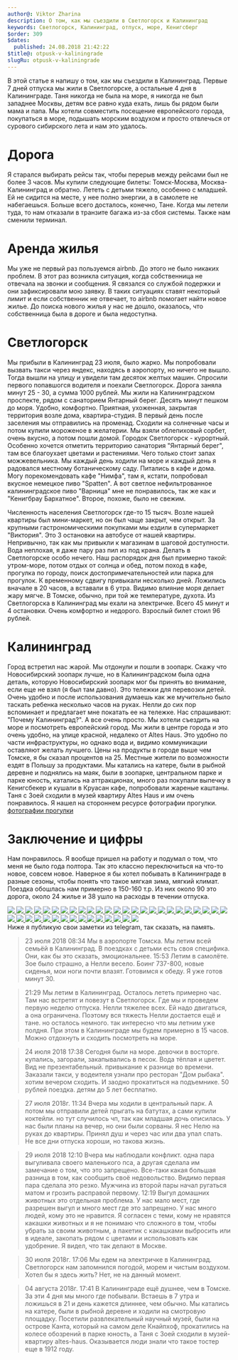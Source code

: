 ```yaml
---
author@: Viktor Zharina
description: О том, как мы съездили в Светлогорск и Калининград
keywords: Светлогорск, Калининград, отпуск, море, Кенигсберг
$order: 309
$dates:
  published: 24.08.2018 21:42:22
$title@: otpusk-v-kaliningrade
slugRu: otpusk-v-kaliningrade
---
```


В этой статье я напишу о том,
как мы съездили в Калининград. Первые 7 дней отпуска мы жили в
Светлогорске, а остальные 4 дня в Калининграде. Таня никогда не была на море, я никогда
не был западнее Москвы, детям все равно куда ехать, лишь бы рядом были
мама и папа. Мы хотели совместить посещение европейского города,
покупаться в море, подышать морским воздухом и просто отвлечься от
сурового сибирского лета и нам это удалось.

# Дорога

Я старался выбирать рейсы так, чтобы перерыв между рейсами был
не более 3 часов. Мы купили следующие билеты: Томск-Москва,
Москва-Калининград и обратно. Лететь с детьми тяжело, особенно с младшей.
Eй не сидится на месте, у нее полно энергии, а в самолете
не набегаешься. Больше всего досталось, конечно, Тане. Когда мы
летели туда, то нам отказали в транзите багажа из-за сбоя системы. Также
нам сменили терминал.

# Аренда жилья

Мы уже не первый раз пользуемся airbnb. До этого не было
никаких проблем. В этот раз возникла ситуация, когда собственница не
отвечала на звонки и сообщения. Я связался со службой подержки и они
зафиксировали мою заявку. В таких ситуациях ставят некоторый лимит и если
собственник не отвечает, то airbnb помогает найти новое жилье. До поиска
нового жилья у нас не дошло, оказалось, что собственница была в дороге и
была недоступна.

# Светлогорск

Мы прибыли в Калининград 23 июля, было жарко. Мы
попробовали вызвать такси через яндекс, находясь в аэропорту, но ничего не вышло. Тогда вышли
на улицу и увидели там десяток желтых машин. Спросили первого попавшогся
водителя и поехали Светлогорск. Дорога заняла минут 25 - 30, а сумма 1000 рублей. Мы жили на
Калининградском проспекте, рядом с санаторием Янтарный берег. Десять
минут пешком до моря. Удобно, комфортно. Приятная, ухоженная, закрытая
территория возле дома, квартира-студия. В первый день после заселения мы
отправились на променад. Сходили на солнечные часы и потом
купили мороженое в желатерии. Мы взяли облепиховый сорбет, очень вкусно,
а потом пошли домой. Городок Светлогорск - курортный.
Особенно хочется отметить территорию санатория "Янтарный берег", там
все благоухает цветами и растениями. Чего только
стоит запах можжевельника. Мы каждый день ходили на море и каждый день я радовался местному ботаническому саду.
Питались в кафе и дома. Могу порекомендовать кафе "Нимфа", там я, кстати, попробовал вкусное немецкое
пиво "Spatten". А вот светлое нефильтрованное калининградское пиво "Варница" мне не понравилось, так же как
и "Кенигбрау Бархатное". Второе, похоже, было не свежим.

Численность населения Светлогорск где-то 15 тысяч. Возле
нашей квартиры был мини-маркет, но он был чаще закрыт, чем открыт. За
крупными гастрономическими покупками мы ездили в супермаркет "Виктория".
Это 3 остановки на автобусе от нашей квартиры. Непривычно, так как мы привыкли к магазинам
в шаговой доступности. Вода неплохая, я даже пару раз пил из под крана.
Делать в Светлогорске особо нечего. Наш распорядок
дня был примерно такой: утром-море, потом отдых от солнца и обед, потом
поход в кафе, прогулка по городу, поиск достопримечательностей или парка для прогулок.
К временному сдвигу привыкали несколько дней. Ложились вначале в 20
часов, а вставали в 6 утра. Видимо влияние моря делает жару мягче. В Томске, обычно, при той же температуре, духота.
Из Светлогорска в Калининград мы ехали на электричке. Всего 45 минут и 4 остановки. Очень
комфортно и недорого. Взрослый билет стоил 96 рублей.

# Калининград

Город встретил нас жарой. Мы отдонули и пошли в
зоопарк. Скажу что Новосибирский зоопарк лучше, но в Калининградском была
одна деталь, которую Новосибирский зоопарк мог бы принять во внимание,
если еще не взял (я был там давно). Это тележки для перевозки детей.
Очень удобно и после использования думаешь как же мучительно было таскать
ребенка несколько часов на руках. Нелли до сих пор вспоминает и
предлагает мне покатать ее на тележке. Нас спрашивают: "Почему
Калининград?". А все очень просто. Мы хотели съездить на море и
посмотреть европейский город. Мы жили в центре города и это очень удобно,
на улице красной, недалеко от Altes Haus. Это удобно по части
инфраструктуры, но однако вода и, видимо коммуникации оставляют желать
лучшего. Цены на продукты в городе выше чем Томске, я бы сказал процентов
на 25. Местные жители по возможности ездят в Польшу за продуктами. Мы
катались на катере, были в рыбной деревне и поднялись на маяк, были в
зоопарке, центральном парке и парке юность, катались на аттракционах,
много раз покупали выпечку в Кенигсбекер и кушали в Круасан кафе,
попробовали жареные каштаны. Таня с Зоей сходили в музей квартиру Altes
Haus и им очень понравилось.
Я нашел на стороннем ресурсе фотографии прогулки.
<a href="//trunov-dmitry.livejournal.com/669714.html" title="фотографии прогулки">
фотографии прогулки
</a>

# Заключение и цифры

Нам понравилось. Я вообще пришел на работу и подумал
о том, что меня не было года полтора. Так это классно переключиться на
что-то новое, совсем новое. Наверное я бы хотел побывать в Калининграде в
разные сезоны, чтобы понять что такое мягкая зима, мягкий климат. Поездка
обошлась нам примерно в 150-160 т.р. Из них около 90 это дорога, около 24
жилье и 38 ушло на расходы в течении отпуска.

<div id="lightgallery" class="lightgallery">
  
<a href=/static/images/kaliningrad/orig/IMG_20180722_200439.jpg data-responsive="/static/images/kaliningrad/thumbs/IMG_20180722_200439.jpg 800, /static/images/kaliningrad/orig/IMG_20180722_200439.jpg 1600">
  <img src=/static/images/kaliningrad/thumb/IMG_20180722_200439.jpg />
</a> 
<a href=/static/images/kaliningrad/orig/IMG_20180723_125256.jpg data-responsive="/static/images/kaliningrad/thumb/IMG_20180723_125256.jpg 800, /static/images/kaliningrad/orig/IMG_20180723_125256.jpg 1600">
  <img src=/static/images/kaliningrad/thumb/IMG_20180723_125256.jpg />
</a> 
<a href=/static/images/kaliningrad/orig/IMG_20180723_182422.jpg data-responsive="/static/images/kaliningrad/thumb/IMG_20180723_182422.jpg 800, /static/images/kaliningrad/orig/IMG_20180723_182422.jpg 1600">
  <img src=/static/images/kaliningrad/thumb/IMG_20180723_182422.jpg />
</a> 
<a href=/static/images/kaliningrad/orig/IMG_20180723_182441.jpg data-responsive="/static/images/kaliningrad/thumb/IMG_20180723_182441.jpg 800, /static/images/kaliningrad/orig/IMG_20180723_182441.jpg 1600">
  <img src=/static/images/kaliningrad/thumb/IMG_20180723_182441.jpg />
</a> 
<a href=/static/images/kaliningrad/orig/IMG_20180723_182608.jpg data-responsive="/static/images/kaliningrad/thumb/IMG_20180723_182608.jpg 800, /static/images/kaliningrad/orig/IMG_20180723_182608.jpg 1600">
  <img src=/static/images/kaliningrad/thumb/IMG_20180723_182608.jpg />
</a> 
<a href=/static/images/kaliningrad/orig/IMG_20180723_182659.jpg data-responsive="/static/images/kaliningrad/thumb/IMG_20180723_182659.jpg 800, /static/images/kaliningrad/orig/IMG_20180723_182659.jpg 1600">
  <img src=/static/images/kaliningrad/thumb/IMG_20180723_182659.jpg />
</a> 
<a href=/static/images/kaliningrad/orig/IMG_20180723_182848.jpg data-responsive="/static/images/kaliningrad/thumb/IMG_20180723_182848.jpg 800, /static/images/kaliningrad/orig/IMG_20180723_182848.jpg 1600">
  <img src=/static/images/kaliningrad/thumb/IMG_20180723_182848.jpg />
</a> 
<a href=/static/images/kaliningrad/orig/IMG_20180723_183308.jpg data-responsive="/static/images/kaliningrad/thumb/IMG_20180723_183308.jpg 800, /static/images/kaliningrad/orig/IMG_20180723_183308.jpg 1600">
  <img src=/static/images/kaliningrad/thumb/IMG_20180723_183308.jpg />
</a> 
<a href=/static/images/kaliningrad/orig/IMG_20180723_183353.jpg data-responsive="/static/images/kaliningrad/thumb/IMG_20180723_183353.jpg 800, /static/images/kaliningrad/orig/IMG_20180723_183353.jpg 1600">
  <img src=/static/images/kaliningrad/thumb/IMG_20180723_183353.jpg />
</a> 
<a href=/static/images/kaliningrad/orig/IMG_20180723_183909.jpg data-responsive="/static/images/kaliningrad/thumb/IMG_20180723_183909.jpg 800, /static/images/kaliningrad/orig/IMG_20180723_183909.jpg 1600">
  <img src=/static/images/kaliningrad/thumb/IMG_20180723_183909.jpg />
</a> 
<a href=/static/images/kaliningrad/orig/IMG_20180723_184410.jpg data-responsive="/static/images/kaliningrad/thumb/IMG_20180723_184410.jpg 800, /static/images/kaliningrad/orig/IMG_20180723_184410.jpg 1600">
  <img src=/static/images/kaliningrad/thumb/IMG_20180723_184410.jpg />
</a> 
<a href=/static/images/kaliningrad/orig/IMG_20180723_190236.jpg data-responsive="/static/images/kaliningrad/thumb/IMG_20180723_190236.jpg 800, /static/images/kaliningrad/orig/IMG_20180723_190236.jpg 1600">
  <img src=/static/images/kaliningrad/thumb/IMG_20180723_190236.jpg />
</a> 
<a href=/static/images/kaliningrad/orig/IMG_20180723_190433.jpg data-responsive="/static/images/kaliningrad/thumb/IMG_20180723_190433.jpg 800, /static/images/kaliningrad/orig/IMG_20180723_190433.jpg 1600">
  <img src=/static/images/kaliningrad/thumb/IMG_20180723_190433.jpg />
</a> 
<a href=/static/images/kaliningrad/orig/IMG_20180724_073538.jpg data-responsive="/static/images/kaliningrad/thumb/IMG_20180724_073538.jpg 800, /static/images/kaliningrad/orig/IMG_20180724_073538.jpg 1600">
  <img src=/static/images/kaliningrad/thumb/IMG_20180724_073538.jpg />
</a> 
<a href=/static/images/kaliningrad/orig/IMG_20180724_141942.jpg data-responsive="/static/images/kaliningrad/thumb/IMG_20180724_141942.jpg 800, /static/images/kaliningrad/orig/IMG_20180724_141942.jpg 1600">
  <img src=/static/images/kaliningrad/thumb/IMG_20180724_141942.jpg />
</a> 
<a href=/static/images/kaliningrad/orig/IMG_20180724_160237.jpg data-responsive="/static/images/kaliningrad/thumb/IMG_20180724_160237.jpg 800, /static/images/kaliningrad/orig/IMG_20180724_160237.jpg 1600">
  <img src=/static/images/kaliningrad/thumb/IMG_20180724_160237.jpg />
</a> 
<a href=/static/images/kaliningrad/orig/IMG_20180724_165252.jpg data-responsive="/static/images/kaliningrad/thumb/IMG_20180724_165252.jpg 800, /static/images/kaliningrad/orig/IMG_20180724_165252.jpg 1600">
  <img src=/static/images/kaliningrad/thumb/IMG_20180724_165252.jpg />
</a> 
<a href=/static/images/kaliningrad/orig/IMG_20180724_183619.jpg data-responsive="/static/images/kaliningrad/thumb/IMG_20180724_183619.jpg 800, /static/images/kaliningrad/orig/IMG_20180724_183619.jpg 1600">
  <img src=/static/images/kaliningrad/thumb/IMG_20180724_183619.jpg />
</a> 
<a href=/static/images/kaliningrad/orig/IMG_20180726_160914.jpg data-responsive="/static/images/kaliningrad/thumb/IMG_20180726_160914.jpg 800, /static/images/kaliningrad/orig/IMG_20180726_160914.jpg 1600">
  <img src=/static/images/kaliningrad/thumb/IMG_20180726_160914.jpg />
</a> 
<a href=/static/images/kaliningrad/orig/IMG_20180726_162652.jpg data-responsive="/static/images/kaliningrad/thumb/IMG_20180726_162652.jpg 800, /static/images/kaliningrad/orig/IMG_20180726_162652.jpg 1600">
  <img src=/static/images/kaliningrad/thumb/IMG_20180726_162652.jpg />
</a> 
<a href=/static/images/kaliningrad/orig/IMG_20180730_142451.jpg data-responsive="/static/images/kaliningrad/thumb/IMG_20180730_142451.jpg 800, /static/images/kaliningrad/orig/IMG_20180730_142451.jpg 1600">
  <img src=/static/images/kaliningrad/thumb/IMG_20180730_142451.jpg />
</a> 
<a href=/static/images/kaliningrad/orig/IMG_20180730_150142.jpg data-responsive="/static/images/kaliningrad/thumb/IMG_20180730_150142.jpg 800, /static/images/kaliningrad/orig/IMG_20180730_150142.jpg 1600">
  <img src=/static/images/kaliningrad/thumb/IMG_20180730_150142.jpg />
</a> 
<a href=/static/images/kaliningrad/orig/IMG_20180730_150428.jpg data-responsive="/static/images/kaliningrad/thumb/IMG_20180730_150428.jpg 800, /static/images/kaliningrad/orig/IMG_20180730_150428.jpg 1600">
  <img src=/static/images/kaliningrad/thumb/IMG_20180730_150428.jpg />
</a> 
<a href=/static/images/kaliningrad/orig/IMG_20180731_094146.jpg data-responsive="/static/images/kaliningrad/thumb/IMG_20180731_094146.jpg 800, /static/images/kaliningrad/orig/IMG_20180731_094146.jpg 1600">
  <img src=/static/images/kaliningrad/thumb/IMG_20180731_094146.jpg />
</a> 
<a href=/static/images/kaliningrad/orig/IMG_20180731_094324.jpg data-responsive="/static/images/kaliningrad/thumb/IMG_20180731_094324.jpg 800, /static/images/kaliningrad/orig/IMG_20180731_094324.jpg 1600">
  <img src=/static/images/kaliningrad/thumb/IMG_20180731_094324.jpg />
</a> 
<a href=/static/images/kaliningrad/orig/IMG_20180731_094726.jpg data-responsive="/static/images/kaliningrad/thumb/IMG_20180731_094726.jpg 800, /static/images/kaliningrad/orig/IMG_20180731_094726.jpg 1600">
  <img src=/static/images/kaliningrad/thumb/IMG_20180731_094726.jpg />
</a> 
<a href=/static/images/kaliningrad/orig/IMG_20180731_095324.jpg data-responsive="/static/images/kaliningrad/thumb/IMG_20180731_095324.jpg 800, /static/images/kaliningrad/orig/IMG_20180731_095324.jpg 1600">
  <img src=/static/images/kaliningrad/thumb/IMG_20180731_095324.jpg />
</a> 
<a href=/static/images/kaliningrad/orig/IMG_20180731_111351.jpg data-responsive="/static/images/kaliningrad/thumb/IMG_20180731_111351.jpg 800, /static/images/kaliningrad/orig/IMG_20180731_111351.jpg 1600">
  <img src=/static/images/kaliningrad/thumb/IMG_20180731_111351.jpg />
</a> 
<a href=/static/images/kaliningrad/orig/IMG_20180731_130718.jpg data-responsive="/static/images/kaliningrad/thumb/IMG_20180731_130718.jpg 800, /static/images/kaliningrad/orig/IMG_20180731_130718.jpg 1600">
  <img src=/static/images/kaliningrad/thumb/IMG_20180731_130718.jpg />
</a> 
<a href=/static/images/kaliningrad/orig/IMG_20180731_131456.jpg data-responsive="/static/images/kaliningrad/thumb/IMG_20180731_131456.jpg 800, /static/images/kaliningrad/orig/IMG_20180731_131456.jpg 1600">
  <img src=/static/images/kaliningrad/thumb/IMG_20180731_131456.jpg />
</a> 
<a href=/static/images/kaliningrad/orig/IMG_20180801_141337.jpg data-responsive="/static/images/kaliningrad/thumb/IMG_20180801_141337.jpg 800, /static/images/kaliningrad/orig/IMG_20180801_141337.jpg 1600">
  <img src=/static/images/kaliningrad/thumb/IMG_20180801_141337.jpg />
</a> 
<a href=/static/images/kaliningrad/orig/IMG_20180801_143240.jpg data-responsive="/static/images/kaliningrad/thumb/IMG_20180801_143240.jpg 800, /static/images/kaliningrad/orig/IMG_20180801_143240.jpg 1600">
  <img src=/static/images/kaliningrad/thumb/IMG_20180801_143240.jpg />
</a> 
<a href=/static/images/kaliningrad/orig/IMG_20180801_145419.jpg data-responsive="/static/images/kaliningrad/thumb/IMG_20180801_145419.jpg 800, /static/images/kaliningrad/orig/IMG_20180801_145419.jpg 1600">
  <img src=/static/images/kaliningrad/thumb/IMG_20180801_145419.jpg />
</a> 
<a href=/static/images/kaliningrad/orig/IMG_20180801_153711.jpg data-responsive="/static/images/kaliningrad/thumb/IMG_20180801_153711.jpg 800, /static/images/kaliningrad/orig/IMG_20180801_153711.jpg 1600">
  <img src=/static/images/kaliningrad/thumb/IMG_20180801_153711.jpg />
</a> 
<a href=/static/images/kaliningrad/orig/IMG_20180801_155624.jpg data-responsive="/static/images/kaliningrad/thumb/IMG_20180801_155624.jpg 800, /static/images/kaliningrad/orig/IMG_20180801_155624.jpg 1600">
  <img src=/static/images/kaliningrad/thumb/IMG_20180801_155624.jpg />
</a> 
<a href=/static/images/kaliningrad/orig/IMG_20180801_160347.jpg data-responsive="/static/images/kaliningrad/thumb/IMG_20180801_160347.jpg 800, /static/images/kaliningrad/orig/IMG_20180801_160347.jpg 1600">
  <img src=/static/images/kaliningrad/thumb/IMG_20180801_160347.jpg />
</a> 
<a href=/static/images/kaliningrad/orig/IMG_20180801_161702.jpg data-responsive="/static/images/kaliningrad/thumb/IMG_20180801_161702.jpg 800, /static/images/kaliningrad/orig/IMG_20180801_161702.jpg 1600">
  <img src=/static/images/kaliningrad/thumb/IMG_20180801_161702.jpg />
</a> 
<a href=/static/images/kaliningrad/orig/IMG_20180801_161751.jpg data-responsive="/static/images/kaliningrad/thumb/IMG_20180801_161751.jpg 800, /static/images/kaliningrad/orig/IMG_20180801_161751.jpg 1600">
  <img src=/static/images/kaliningrad/thumb/IMG_20180801_161751.jpg />
</a> 
<a href=/static/images/kaliningrad/orig/IMG_20180802_151021.jpg data-responsive="/static/images/kaliningrad/thumb/IMG_20180802_151021.jpg 800, /static/images/kaliningrad/orig/IMG_20180802_151021.jpg 1600">
  <img src=/static/images/kaliningrad/thumb/IMG_20180802_151021.jpg />
</a> 
<a href=/static/images/kaliningrad/orig/IMG_20180802_173350.jpg data-responsive="/static/images/kaliningrad/thumb/IMG_20180802_173350.jpg 800, /static/images/kaliningrad/orig/IMG_20180802_173350.jpg 1600">
  <img src=/static/images/kaliningrad/thumb/IMG_20180802_173350.jpg />
</a>
</div>
Ниже я публикую свои заметки из telegram, так сказать, на память.

>23 июля 2018
>08:34
>Мы в аэропорте Томска. Мы летим всей семьёй в Калининград. В поездках с детьми есть своя специфика. Они, как бы это сказать, эмоциональнее.
>15:53
>Летим в самолёте. Зое было страшно, а Нелли весело. Боинг 737-800, новые сиденья, мои ноги почти влазят. Готовимся к обеду. Я уже готов минут 30.

>21:29
>Мы летим в Калининград. Осталось лететь примерно час. Там нас встретят и повезут в Светлогорск. Где мы и проведем первую неделю отпуска. Нелли тяжелее всех. Ей надо двигаться, а она ограничена. Поэтому вся тяжесть Нелли достается ещё и тане. но осталось немного.
так интересно что мы летним уже полдня. При этом в Калининграде мы будем примерно в 15 часов. Можно отдохнуть и сходить посмотреть на море.

>24 июля 2018
>17:38
Сегодня были на море. девочки в восторге. купались, загорали, закапывались в песок. Вода тёплая и цветет. Вид не презентабельный. привыкание к разнице во времени. Заказали такси, у водеителя узнали про ресторан "Дом рыбака". хотим вечером сходить. И заодно прокатиться на подъемнике. 50 рублей поездка. детям до 5 лет бесплатно.

>27 июля 2018г.
>11:34
>Вчера мы ходили в центральный парк. А потом мы отправили детей прыгать на батутах, а сами купили коктейли. но тут случилось чп, так как младшая дочь описилась. У нас были планы на вечер, но они были сорваны. Я нес Нелю на руках до квартиры. Принял душ и через час или два упал спать. Не все дни отпуска хороши, но такова жизнь.

>29 июля 2018
>12:10
>Вчера мы наблюдали конфликт. одна пара выгуливала своего маленького пса, а другая сделала им замечание о том, что это запрещено. Все-таки какая большая разница в том, как сообщить своё недовольство. Видимо первая пара сделала это резко. Мужчина из второй пары начал ругаться матом и грозить расправой первому.
>12:19
>Выгул домашних животных это отдельная проблема. У нас мало мест, где разрешен выгул и много мест где это запрещено. У нас много людей, кому это не нравится. Я согласен с теми, кому не нравятся какашки животных и я не понимаю что сложного в том, чтобы убрать за своим животным, а пакетик с какашками выбросить или в идеале, закопать рядом с цветами и использовать как удобрение. Я видел, что так делают в Москве.

>30 июля 2018г.
>17:06
>Мы едем на электричке в Калининград. Светлогорск нам запомнился погодой, морем и чистым воздухом. Хотел бы я здесь жить? Нет, не на данный момент.

>04 августа 2018г.
>17:41
>В Калининграде ещё душнее, чем в Томске. За эти 4 дня мы много где побывали. Встаешь в 7 утра и ложишься в 21 и день кажется длиннее, чем обычно. Мы катались на катере, были в рыбной деревне и ходили на смотровую площадку. Посетили развлекательный научный музей, были на острове Канта, который на самом деле Кнайпхоф, прокатились на колесе обозрений в парке юность, а Таня с Зоей сходили в музей-квартиру altes-haus. Оказывается люди знали что такое тостер еще в 1912 году.
